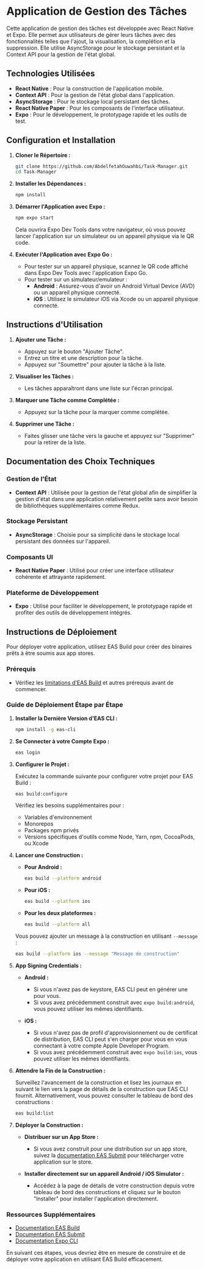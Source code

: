 # Application de Gestion des Tâches

Cette application de gestion des tâches est développée avec React Native et Expo. Elle permet aux utilisateurs de gérer leurs tâches avec des fonctionnalités telles que l'ajout, la visualisation, la complétion et la suppression. Elle utilise AsyncStorage pour le stockage persistant et la Context API pour la gestion de l'état global.

## Technologies Utilisées

- **React Native** : Pour la construction de l'application mobile.
- **Context API** : Pour la gestion de l'état global dans l'application.
- **AsyncStorage** : Pour le stockage local persistant des tâches.
- **React Native Paper** : Pour les composants de l'interface utilisateur.
- **Expo** : Pour le développement, le prototypage rapide et les outils de test.

## Configuration et Installation

1. **Cloner le Répertoire :**

    ```sh
    git clone https://github.com/AbdelfetahOuwahbi/Task-Manager.git
    cd Task-Manager
    ```

2. **Installer les Dépendances :**

    ```sh
    npm install
    ```

3. **Démarrer l'Application avec Expo :**

    ```sh
    npm expo start
    ```

    Cela ouvrira Expo Dev Tools dans votre navigateur, où vous pouvez lancer l'application sur un simulateur ou un appareil physique via le QR code.

4. **Exécuter l'Application avec Expo Go :**

    - Pour tester sur un appareil physique, scannez le QR code affiché dans Expo Dev Tools avec l'application Expo Go.
    - Pour tester sur un simulateur/emulateur :
        - **Android** : Assurez-vous d'avoir un Android Virtual Device (AVD) ou un appareil physique connecté.
        - **iOS** : Utilisez le simulateur iOS via Xcode ou un appareil physique connecté.

## Instructions d'Utilisation

1. **Ajouter une Tâche :**
    - Appuyez sur le bouton "Ajouter Tâche".
    - Entrez un titre et une description pour la tâche.
    - Appuyez sur "Soumettre" pour ajouter la tâche à la liste.

2. **Visualiser les Tâches :**
    - Les tâches apparaîtront dans une liste sur l'écran principal.

3. **Marquer une Tâche comme Complétée :**
    - Appuyez sur la tâche pour la marquer comme complétée.

4. **Supprimer une Tâche :**
    - Faites glisser une tâche vers la gauche et appuyez sur "Supprimer" pour la retirer de la liste.
  
## Documentation des Choix Techniques

### Gestion de l'État

- **Context API** : Utilisée pour la gestion de l'état global afin de simplifier la gestion d'état dans une application relativement petite sans avoir besoin de bibliothèques supplémentaires comme Redux.

### Stockage Persistant

- **AsyncStorage** : Choisie pour sa simplicité dans le stockage local persistant des données sur l'appareil.

### Composants UI

- **React Native Paper** : Utilisé pour créer une interface utilisateur cohérente et attrayante rapidement.

### Plateforme de Développement

- **Expo** : Utilisé pour faciliter le développement, le prototypage rapide et profiter des outils de développement intégrés.

## Instructions de Déploiement

Pour déployer votre application, utilisez EAS Build pour créer des binaires prêts à être soumis aux app stores.

### Prérequis

- Vérifiez les [limitations d'EAS Build](https://docs.expo.dev/build-reference/limitations/) et autres prérequis avant de commencer.

### Guide de Déploiement Étape par Étape

1. **Installer la Dernière Version d'EAS CLI :**

    ```sh
    npm install -g eas-cli
    ```

2. **Se Connecter à votre Compte Expo :**

    ```sh
    eas login
    ```

3. **Configurer le Projet :**

    Exécutez la commande suivante pour configurer votre projet pour EAS Build :

    ```sh
    eas build:configure
    ```

    Vérifiez les besoins supplémentaires pour :
    - Variables d'environnement
    - Monorepos
    - Packages npm privés
    - Versions spécifiques d'outils comme Node, Yarn, npm, CocoaPods, ou Xcode

4. **Lancer une Construction :**

    - **Pour Android :**

        ```sh
        eas build --platform android
        ```

    - **Pour iOS :**

        ```sh
        eas build --platform ios
        ```

    - **Pour les deux plateformes :**

        ```sh
        eas build --platform all
        ```

    Vous pouvez ajouter un message à la construction en utilisant `--message` :

    ```sh
    eas build --platform ios --message "Message de construction"
    ```

5. **App Signing Credentials :**

    - **Android :**
        - Si vous n'avez pas de keystore, EAS CLI peut en générer une pour vous.
        - Si vous avez précédemment construit avec `expo build:android`, vous pouvez utiliser les mêmes identifiants.

    - **iOS :**
        - Si vous n'avez pas de profil d'approvisionnement ou de certificat de distribution, EAS CLI peut s'en charger pour vous en vous connectant à votre compte Apple Developer Program.
        - Si vous avez précédemment construit avec `expo build:ios`, vous pouvez utiliser les mêmes identifiants.

6. **Attendre la Fin de la Construction :**

    Surveillez l'avancement de la construction et lisez les journaux en suivant le lien vers la page de détails de la construction que EAS CLI fournit. Alternativement, vous pouvez consulter le tableau de bord des constructions :

    ```sh
    eas build:list
    ```

7. **Déployer la Construction :**

    - **Distribuer sur un App Store :**
        - Si vous avez construit pour une distribution sur un app store, suivez la [documentation EAS Submit](https://docs.expo.dev/submit/introduction/) pour télécharger votre application sur le store.

    - **Installer directement sur un appareil Android / iOS Simulator :**
        - Accédez à la page de détails de votre construction depuis votre tableau de bord des constructions et cliquez sur le bouton "Installer" pour installer l'application directement.

### Ressources Supplémentaires

- [Documentation EAS Build](https://docs.expo.dev/build/introduction/)
- [Documentation EAS Submit](https://docs.expo.dev/submit/introduction/)
- [Documentation Expo CLI](https://docs.expo.dev/workflow/expo-cli/)

En suivant ces étapes, vous devriez être en mesure de construire et de déployer votre application en utilisant EAS Build efficacement.
